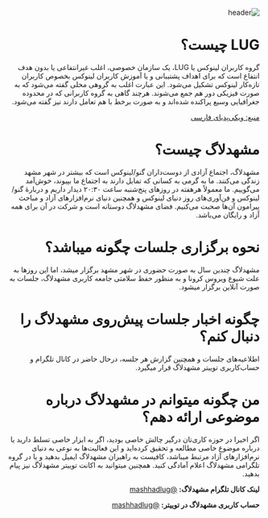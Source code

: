 <div dir='rtl'>
  
![header](https://user-images.githubusercontent.com/21690865/120607439-675fba80-c465-11eb-8b57-891495c01d66.jpeg)

# LUG چیست؟

گروه کاربران لینوکس یا LUG، یک سازمان خصوصی، اغلب غیرانتفاعی یا بدون هدف انتفاع است که برای اهداف پشتیبانی و یا آموزش کاربران لینوکس بخصوص کاربران تازه‌کار لینوکس تشکیل می‌شود. این عبارت اغلب به گروهی محلی گفته می‌شود که به صورت فیزیکی دور هم جمع می‌شوند. هرچند گاهی به گروه کاربرانی که در محدوده جغرافیایی وسیع پراکنده شده‌اند و به صورت برخط با هم تعامل دارند نیز گفته می‌شود.
  
[منبع: ویکی‌پدیای فارسی](https://fa.wikipedia.org/wiki/%DA%AF%D8%B1%D9%88%D9%87_%DA%A9%D8%A7%D8%B1%D8%A8%D8%B1%D8%A7%D9%86_%D9%84%DB%8C%D9%86%D9%88%DA%A9%D8%B3)                 

# مشهدلاگ چیست؟

مشهد‌لاگ،  اجتماع آزادی از دوست‌داران گنو/لینوکس است که بیشتر در شهر مشهد زندگی می‌کنند. ما به گرمی به کسانی که تمایل دارند به اجتماع ما بپیوند، خوش‌آمد می‌گوییم. ما معمولاً هرهفته در روزهای پنج‌شنبه ساعت ۲۰:۳۰ دیدار داریم و دربارهٔ گنو/لینوکس و فن‌آوری‌های روز دنیای لینوکس و همچنین دنیای نرم‌افزارهای آزاد و مباحث پیرامون‌ آن‌ها صحبت می‌کنیم. فضای مشهدلاگ دوستانه است و شرکت در آن برای همه آزاد و رایگان می‌باشد.                    

# نحوه برگزاری جلسات چگونه میباشد؟

مشهدلاگ چندین سال به صورت حضوری در شهر مشهد برگزار میشد، اما این روزها به علت شیوع ویروس کرونا و به منظور حفظ سلامتی جامعه کاربری مشهد‌لاگ، جلسات به صورت آنلاین برگزار میشود.

# چگونه اخبار جلسات پیش‌روی مشهدلاگ را دنبال کنم؟

اطلاعیه‌های جلسات و همچنین گزارش هر جلسه، درحال حاضر در کانال تلگرام و حساب‌کاربری توییتر مشهد‌لاگ قرار میگیرد.

# من چگونه میتوانم در مشهد‌لاگ درباره موضوعی ارائه دهم؟

اگر اخیرا در حوزه کاری‌تان درگیر چالش خاصی بودید، اگر به ابزار خاصی تسلط دارید یا درباره موضوع خاصی مطالعه و تحقیق کرده‌اید و این فعالیت‌ها به نوعی به دنیای نرم‌افزارهای آزاد مرتبط میباشد، کافیست به راهبران مشهد‌لاگ ایمیل بدهید و یا در گروه تلگرامی مشهد‌لاگ اعلام آمادگی کنید. همچنین میتوانید به اکانت توییتر مشهدلاگ نیز پیام بدهید.

**لینک کانال تلگرام مشهدلاگ:** [@mashhadlug](https://t.me/mashhadlug/)

**حساب کاربری مشهد‌لاگ در توییتر:** [@mashhadlug](https://twitter.com/mashhadlug)

</div>

